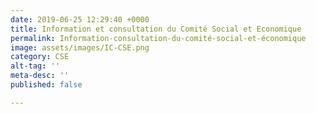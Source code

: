 ```yaml
---
date: 2019-06-25 12:29:40 +0000
title: Information et consultation du Comité Social et Economique
permalink: Information-consultation-du-comité-social-et-économique
image: assets/images/IC-CSE.png
category: CSE
alt-tag: ''
meta-desc: ''
published: false

---
```

